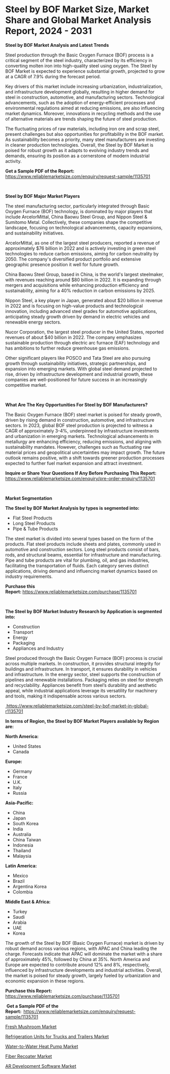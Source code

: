 <p><h1>Steel by BOF Market Size, Market Share and Global Market Analysis Report, 2024 - 2031</h1></p><p><strong>Steel by BOF Market Analysis and Latest Trends</strong></p>
<p><p>Steel production through the Basic Oxygen Furnace (BOF) process is a critical segment of the steel industry, characterized by its efficiency in converting molten iron into high-quality steel using oxygen. The Steel by BOF Market is expected to experience substantial growth, projected to grow at a CAGR of 7.9% during the forecast period. </p><p>Key drivers of this market include increasing urbanization, industrialization, and infrastructure development globally, resulting in higher demand for steel in construction, automotive, and manufacturing sectors. Technological advancements, such as the adoption of energy-efficient processes and environmental regulations aimed at reducing emissions, are also influencing market dynamics. Moreover, innovations in recycling methods and the use of alternative materials are trends shaping the future of steel production.</p><p>The fluctuating prices of raw materials, including iron ore and scrap steel, present challenges but also opportunities for profitability in the BOF market. As sustainability becomes a priority, many steel manufacturers are investing in cleaner production technologies. Overall, the Steel by BOF Market is poised for robust growth as it adapts to evolving industry trends and demands, ensuring its position as a cornerstone of modern industrial activity.</p></p>
<p><strong>Get a Sample PDF of the Report:&nbsp;</strong> <a href="https://www.reliablemarketsize.com/enquiry/request-sample/1135701?utm_campaign=1169&utm_medium=2&utm_source=Github&utm_content=ia&utm_term=09102024&utm_id=steel-by-bof">https://www.reliablemarketsize.com/enquiry/request-sample/1135701</a></p>
<p>&nbsp;</p>
<p><strong>Steel by BOF Major Market Players</strong></p>
<p><p>The steel manufacturing sector, particularly integrated through Basic Oxygen Furnace (BOF) technology, is dominated by major players that include ArcelorMittal, China Baowu Steel Group, and Nippon Steel & Sumitomo Metal. Collectively, these companies shape the competitive landscape, focusing on technological advancements, capacity expansions, and sustainability initiatives.</p><p>ArcelorMittal, as one of the largest steel producers, reported a revenue of approximately $76 billion in 2022 and is actively investing in green steel technologies to reduce carbon emissions, aiming for carbon neutrality by 2050. The company's diversified product portfolio and extensive geographic presence position it well for future growth.</p><p>China Baowu Steel Group, based in China, is the world's largest steelmaker, with revenues reaching around $80 billion in 2022. It is expanding through mergers and acquisitions while enhancing production efficiency and sustainability, aiming for a 40% reduction in carbon emissions by 2025.</p><p>Nippon Steel, a key player in Japan, generated about $20 billion in revenue in 2022 and is focusing on high-value products and technological innovation, including advanced steel grades for automotive applications, anticipating steady growth driven by demand in electric vehicles and renewable energy sectors.</p><p>Nucor Corporation, the largest steel producer in the United States, reported revenues of about $40 billion in 2022. The company emphasizes sustainable production through electric arc furnace (EAF) technology and has ambitions to further reduce greenhouse gas emissions.</p><p>Other significant players like POSCO and Tata Steel are also pursuing growth through sustainability initiatives, strategic partnerships, and expansion into emerging markets. With global steel demand projected to rise, driven by infrastructure development and industrial growth, these companies are well-positioned for future success in an increasingly competitive market.</p></p>
<p>&nbsp;</p>
<p><strong>What Are The Key Opportunities For Steel by BOF Manufacturers?</strong></p>
<p><p>The Basic Oxygen Furnace (BOF) steel market is poised for steady growth, driven by rising demand in construction, automotive, and infrastructure sectors. In 2023, global BOF steel production is projected to witness a CAGR of approximately 3-4%, underpinned by infrastructure investments and urbanization in emerging markets. Technological advancements in metallurgy are enhancing efficiency, reducing emissions, and aligning with sustainability mandates. However, challenges such as fluctuating raw material prices and geopolitical uncertainties may impact growth. The future outlook remains positive, with a shift towards greener production processes expected to further fuel market expansion and attract investment.</p></p>
<p><strong>Inquire or Share Your Questions If Any Before Purchasing This Report:</strong> <a href="https://www.reliablemarketsize.com/enquiry/pre-order-enquiry/1135701?utm_campaign=1169&utm_medium=2&utm_source=Github&utm_content=ia&utm_term=09102024&utm_id=steel-by-bof">https://www.reliablemarketsize.com/enquiry/pre-order-enquiry/1135701</a></p>
<p>&nbsp;</p>
<p><strong>Market Segmentation</strong></p>
<p><strong>The Steel by BOF Market Analysis by types is segmented into:</strong></p>
<p><ul><li>Flat Steel Products</li><li>Long Steel Products</li><li>Pipe & Tube Products</li></ul></p>
<p><p>The steel market is divided into several types based on the form of the products. Flat steel products include sheets and plates, commonly used in automotive and construction sectors. Long steel products consist of bars, rods, and structural beams, essential for infrastructure and manufacturing. Pipe and tube products are vital for plumbing, oil, and gas industries, facilitating the transportation of fluids. Each category serves distinct applications, driving demand and influencing market dynamics based on industry requirements.</p></p>
<p><strong>Purchase this Report:&nbsp;</strong><a href="https://www.reliablemarketsize.com/purchase/1135701?utm_campaign=1169&utm_medium=2&utm_source=Github&utm_content=ia&utm_term=09102024&utm_id=steel-by-bof">https://www.reliablemarketsize.com/purchase/1135701</a></p>
<p>&nbsp;</p>
<p><strong>The Steel by BOF Market Industry Research by Application is segmented into:</strong></p>
<p><ul><li>Construction</li><li>Transport</li><li>Energy</li><li>Packaging</li><li>Appliances and Industry</li></ul></p>
<p><p>Steel produced through the Basic Oxygen Furnace (BOF) process is crucial across multiple markets. In construction, it provides structural integrity for buildings and infrastructure. In transport, it ensures durability in vehicles and infrastructure. In the energy sector, steel supports the construction of pipelines and renewable installations. Packaging relies on steel for strength and recyclability. Appliances benefit from steel’s durability and aesthetic appeal, while industrial applications leverage its versatility for machinery and tools, making it indispensable across various sectors.</p></p>
<p><a href="https://www.reliablemarketsize.com/steel-by-bof-market-in-global-r1135701?utm_campaign=1169&utm_medium=2&utm_source=Github&utm_content=ia&utm_term=09102024&utm_id=steel-by-bof">&nbsp;https://www.reliablemarketsize.com/steel-by-bof-market-in-global-r1135701</a></p>
<p><strong>In terms of Region, the Steel by BOF Market Players available by Region are:</strong></p>
<p>
    <p> <strong> North America: </strong>
        <ul>
            <li>United States</li>
            <li>Canada</li>
        </ul>
        </p> 
    <p> <strong> Europe: </strong>
        <ul>
            <li>Germany</li>
            <li>France</li>
            <li>U.K.</li>
            <li>Italy</li>
            <li>Russia</li>
        </ul>
        </p> 
    <p> <strong> Asia-Pacific: </strong>
        <ul>
            <li>China</li>
            <li>Japan</li>
            <li>South Korea</li>
            <li>India</li>
            <li>Australia</li>
            <li>China Taiwan</li>
            <li>Indonesia</li>
            <li>Thailand</li>
            <li>Malaysia</li>
        </ul>
        </p> 
    <p> <strong> Latin America: </strong>
        <ul>
            <li>Mexico</li>
            <li>Brazil</li>
            <li>Argentina Korea</li>
            <li>Colombia</li>
        </ul>
        </p> 
    <p> <strong> Middle East & Africa: </strong>
        <ul>
            <li>Turkey</li>
            <li>Saudi</li>
            <li>Arabia</li>
            <li>UAE</li>
            <li>Korea</li>
        </ul>
    </p>
    </p>
<p><p>The growth of the Steel by BOF (Basic Oxygen Furnace) market is driven by robust demand across various regions, with APAC and China leading the charge. Forecasts indicate that APAC will dominate the market with a share of approximately 45%, followed by China at 35%. North America and Europe are expected to contribute around 12% and 8%, respectively, influenced by infrastructure developments and industrial activities. Overall, the market is poised for steady growth, largely fueled by urbanization and economic expansion in these regions.</p></p>
<p><strong>Purchase this Report: </strong><a href="https://www.reliablemarketsize.com/purchase/1135701?utm_campaign=1169&utm_medium=2&utm_source=Github&utm_content=ia&utm_term=09102024&utm_id=steel-by-bof">https://www.reliablemarketsize.com/purchase/1135701</a></p>
<p>&nbsp;<strong>Get a Sample PDF of the Report:&nbsp;&nbsp;</strong><a href="https://www.reliablemarketsize.com/enquiry/request-sample/1135701?utm_campaign=1169&utm_medium=2&utm_source=Github&utm_content=ia&utm_term=09102024&utm_id=steel-by-bof">https://www.reliablemarketsize.com/enquiry/request-sample/1135701</a></p>
<p><strong></strong></p>
<p><p><a href="https://issuu.com/reportprime-2/docs/fresh-mushroom-market-size-2030.ppt_b6f068e8611b84?utm_campaign=1169&utm_medium=2&utm_source=Github&utm_content=ia&utm_term=09102024&utm_id=steel-by-bof">Fresh Mushroom Market</a></p><p><a href="https://github.com/ruizemdixiono/Market-Research-Report-List-1/blob/main/refrigeration-units-for-trucks-and-trailers-market.md?utm_campaign=1169&utm_medium=2&utm_source=Github&utm_content=ia&utm_term=09102024&utm_id=steel-by-bof">Refrigeration Units for Trucks and Trailers Market</a></p><p><a href="https://github.com/pizolina/Market-Research-Report-List-6/blob/main/water-to-water-heat-pump-market.md?utm_campaign=1169&utm_medium=2&utm_source=Github&utm_content=ia&utm_term=09102024&utm_id=steel-by-bof">Water-to-Water Heat Pump Market</a></p><p><a href="https://www.linkedin.com/pulse/strategic-roadmap-global-fiber-recoater-market-insights-opportunities-tn8ae?utm_campaign=1169&utm_medium=2&utm_source=Github&utm_content=ia&utm_term=09102024&utm_id=steel-by-bof">Fiber Recoater Market</a></p><p><a href="https://www.linkedin.com/pulse/ar-development-software-market-growth-segmentation-regional-htucc?utm_campaign=1169&utm_medium=2&utm_source=Github&utm_content=ia&utm_term=09102024&utm_id=steel-by-bof">AR Development Software Market</a></p></p>